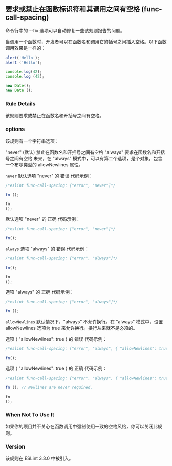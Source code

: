 ## 要求或禁止在函数标识符和其调用之间有空格 (func-call-spacing)
命令行中的 --fix 选项可以自动修复一些该规则报告的问题。

当调用一个函数时，开发者可以在函数名和调用它的括号之间插入空格。以下函数调用效果是一样的：
```js
alert('Hello');
alert ('Hello');

console.log(42);
console.log (42);

new Date();
new Date ();
```

### Rule Details
该规则要求或禁止在函数名和开括号之间有空格。

### options
该规则有一个字符串选项：

"never" (默认) 禁止在函数名和开括号之间有空格
"always" 要求在函数名和开括号之间有空格
未来，在 "always" 模式中，可以有第二个选项，是个对象，包含一个布尔类型的 allowNewlines 属性。

```never```
默认选项 "never" 的 错误 代码示例：
```js
/*eslint func-call-spacing: ["error", "never"]*/

fn ();

fn
();
```

默认选项 "never" 的 正确 代码示例：
```js
/*eslint func-call-spacing: ["error", "never"]*/

fn();
```

```always```
选项 "always" 的 错误 代码示例：
```js
/*eslint func-call-spacing: ["error", "always"]*/

fn();

fn
();
```

选项 "always" 的 正确 代码示例：
```js
/*eslint func-call-spacing: ["error", "always"]*/

fn ();
```

```allowNewlines```
默认情况下，"always" 不允许换行。在 "always" 模式中，设置 allowNewlines 选项为 true 来允许换行。换行从来就不是必须的。

选项 { "allowNewlines": true } 的 错误 代码示例：
```js
/*eslint func-call-spacing: ["error", "always", { "allowNewlines": true }]*/

fn();
```

选项 { "allowNewlines": true } 的 正确 代码示例：
```js
/*eslint func-call-spacing: ["error", "always", { "allowNewlines": true }]*/

fn (); // Newlines are never required.

fn
();
```
### When Not To Use It
如果你的项目并不关心在函数调用中强制使用一致的空格风格，你可以关闭此规则。

### Version
该规则在 ESLint 3.3.0 中被引入。
